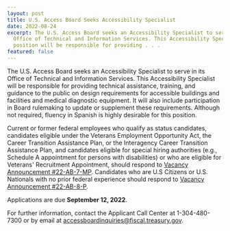 ```yaml
---
layout: post
title: U.S. Access Board Seeks Accessibility Specialist
date: 2022-08-24
excerpt: The U.S. Access Board seeks an Accessibility Specialist to serve in its
  Office of Technical and Information Services. This Accessibility Specialist
  position will be responsible for providing . . .
featured: false
---
```

The U.S. Access Board seeks an Accessibility Specialist to serve in its Office of Technical and Information Services. This Accessibility Specialist will be responsible for providing technical assistance, training, and guidance to the public on design requirements for accessible buildings and facilities and medical diagnostic equipment. It will also include participation in Board rulemaking to update or supplement these requirements. Although not required, fluency in Spanish is highly desirable for this position.

Current or former federal employees who qualify as status candidates, candidates eligible under the Veterans Employment Opportunity Act, the Career Transition Assistance Plan, or the Interagency Career Transition Assistance Plan, and candidates eligible for special hiring authorities (e.g., Schedule A appointment for persons with disabilities) or who are eligible for Veterans' Recruitment Appointment, should respond to [Vacancy Announcement #22-AB-7-MP](https://www.usajobs.gov/job/673404500). Candidates who are U.S Citizens or U.S. Nationals with no prior federal experience should respond to [Vacancy Announcement #22-AB-8-P](https://www.usajobs.gov/job/673404100).

Applications are due **September 12, 2022**.

For further information, contact the Applicant Call Center at 1-304-480-7300 or by email at[](mailto:accessboardinquiries@fiscal.treasury.gov.) [accessboardinquiries@fiscal.treasury.gov](mailto:accessboardinquiries@fiscal.treasury.gov).